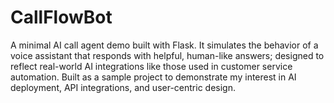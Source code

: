 # CallFlowBot
A minimal AI call agent demo built with Flask. It simulates the behavior of a voice assistant that responds with helpful, human-like answers; designed to reflect real-world AI integrations like those used in customer service automation. Built as a sample project to demonstrate my interest in AI deployment, API integrations, and user-centric design.
